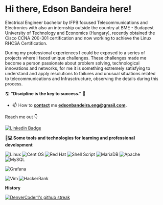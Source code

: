 # Hi there, Edson Bandeira here!

Electrical Engineer bachelor by IFPB focused Telecommunications and Electronics with also an internship outside the country at BME - Budapest University of Technology and Economics (Hungary), recently obtained the Cisco CCNA 200-301 certification and now working to achieve the Linux RHCSA Certification.

During my professional experiences I could be exposed to a series of projects where I faced unique challenges. These challenges made me become a person passionate about problem solving, technological innovations and networks, for me it is something extremely satisfying to understand and apply resolutions to failures and unusual situations related to telecommunications and Infrasctructure, observing the details during this process.

   🌎 **"Discipline is the key to success."** 🧠

- 📫 How to **[contact](mailto:edsonbandeira.eng@gmail.com)** me **[edsonbandeira.eng@gmail.com](mailto:edsonbandeira.eng@gmail.com).**

 Reach me out  👇
 
[![Linkedin Badge](https://img.shields.io/badge/LinkedIn-0077B5?style=for-the-badge&logo=linkedin&logoColor=white&link=https://www.linkedin.com/in/bandeiraedson)](https://www.linkedin.com/in/bandeiraedson)
<!--- [![WhatsApp Badge](https://img.shields.io/badge/WhatsApp-25D366?style=for-the-badge&logo=whatsapp&logoColor=white&link=https://api.whatsapp.com/send?phone=5583996234826)](https://api.whatsapp.com/send?phone=5583996234826) -->
<!--- [![Telegram Badge](https://img.shields.io/badge/Telegram-2CA5E0?style=for-the-badge&logo=telegram&logoColor=white&link=https://t.me/manobrownied)](https://t.me/manobrownied) -->

**🚀💻 Some tools and technologies for learning and professional development**

![Linux](https://img.shields.io/badge/Linux-FCC624?style=for-the-badge&logo=linux&logoColor=black) 
![Cent OS](https://img.shields.io/badge/cent%20os-002260?style=for-the-badge&logo=centos&logoColor=F0F0F0)
![Red Hat](https://img.shields.io/badge/Red%20Hat-EE0000?style=for-the-badge&logo=redhat&logoColor=white)
![Shell Script](https://img.shields.io/badge/shell_script-%23121011.svg?style=for-the-badge&logo=gnu-bash&logoColor=white)
![MariaDB](https://img.shields.io/badge/MariaDB-003545?style=for-the-badge&logo=mariadb&logoColor=white)
![Apache](https://img.shields.io/badge/apache-%23D42029.svg?style=for-the-badge&logo=apache&logoColor=white) 
![MySQL](https://img.shields.io/badge/mysql-%2300f.svg?style=for-the-badge&logo=mysql&logoColor=white)
<!--- ![Nginx](https://img.shields.io/badge/nginx-%23009639.svg?style=for-the-badge&logo=nginx&logoColor=white) -->
![Grafana](https://img.shields.io/badge/Grafana-F2F4F9?style=for-the-badge&logo=grafana&logoColor=orange&labelColor=F2F4F9)
<!---![Datadog](https://img.shields.io/badge/datadog-%23632CA6.svg?style=for-the-badge&logo=datadog&logoColor=white)-->
<!---![Docker](https://img.shields.io/badge/docker-%230db7ed.svg?style=for-the-badge&logo=docker&logoColor=white)-->
<!---![Vagrant](https://img.shields.io/badge/vagrant-%231563FF.svg?style=for-the-badge&logo=vagrant&logoColor=white)-->
<!---![Kubernetes](https://img.shields.io/badge/kubernetes-%23326ce5.svg?style=for-the-badge&logo=kubernetes&logoColor=white)-->
<!---![ElasticSearch](https://img.shields.io/badge/-ElasticSearch-005571?style=for-the-badge&logo=elasticsearch)-->
<!---![AWS](https://img.shields.io/badge/AWS-%23FF9900.svg?style=for-the-badge&logo=amazon-aws&logoColor=white)-->
<!---![Oracle](https://img.shields.io/badge/Oracle-F80000?style=for-the-badge&logo=oracle&logoColor=white)-->
<!---![Jira](https://img.shields.io/badge/jira-%230A0FFF.svg?style=for-the-badge&logo=jira&logoColor=white)-->
![Vim](https://img.shields.io/badge/VIM-%2311AB00.svg?style=for-the-badge&logo=vim&logoColor=white)
![HackerRank](https://img.shields.io/badge/-Hackerrank-2EC866?style=for-the-badge&logo=HackerRank&logoColor=white)

**History**

[![DenverCoder1's github streak](https://github-readme-streak-stats.herokuapp.com/?user=Naereen&theme=blue-green)](https://github.com/DenverCoder1/github-readme-streak-stats)




